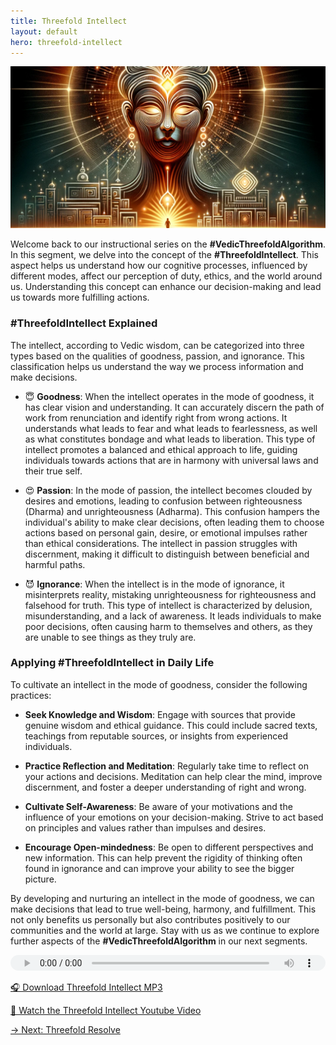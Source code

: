 ```yaml
---
title: Threefold Intellect
layout: default
hero: threefold-intellect
---
```


![Threefold Intellect](/assets/img/ins-threefold-intellect.png)

Welcome back to our instructional series on the **#VedicThreefoldAlgorithm**. In this segment, we delve into the concept of the **#ThreefoldIntellect**. This aspect helps us understand how our cognitive processes, influenced by different modes, affect our perception of duty, ethics, and the world around us. Understanding this concept can enhance our decision-making and lead us towards more fulfilling actions.

### #ThreefoldIntellect Explained

The intellect, according to Vedic wisdom, can be categorized into three types based on the qualities of goodness, passion, and ignorance. This classification helps us understand the way we process information and make decisions.

- 😇 **Goodness**: When the intellect operates in the mode of goodness, it has clear vision and understanding. It can accurately discern the path of work from renunciation and identify right from wrong actions. It understands what leads to fear and what leads to fearlessness, as well as what constitutes bondage and what leads to liberation. This type of intellect promotes a balanced and ethical approach to life, guiding individuals towards actions that are in harmony with universal laws and their true self.

- 😍 **Passion**: In the mode of passion, the intellect becomes clouded by desires and emotions, leading to confusion between righteousness (Dharma) and unrighteousness (Adharma). This confusion hampers the individual's ability to make clear decisions, often leading them to choose actions based on personal gain, desire, or emotional impulses rather than ethical considerations. The intellect in passion struggles with discernment, making it difficult to distinguish between beneficial and harmful paths.

- 😈 **Ignorance**: When the intellect is in the mode of ignorance, it misinterprets reality, mistaking unrighteousness for righteousness and falsehood for truth. This type of intellect is characterized by delusion, misunderstanding, and a lack of awareness. It leads individuals to make poor decisions, often causing harm to themselves and others, as they are unable to see things as they truly are.

### Applying #ThreefoldIntellect in Daily Life

To cultivate an intellect in the mode of goodness, consider the following practices:

- **Seek Knowledge and Wisdom**: Engage with sources that provide genuine wisdom and ethical guidance. This could include sacred texts, teachings from reputable sources, or insights from experienced individuals.

- **Practice Reflection and Meditation**: Regularly take time to reflect on your actions and decisions. Meditation can help clear the mind, improve discernment, and foster a deeper understanding of right and wrong.

- **Cultivate Self-Awareness**: Be aware of your motivations and the influence of your emotions on your decision-making. Strive to act based on principles and values rather than impulses and desires.

- **Encourage Open-mindedness**: Be open to different perspectives and new information. This can help prevent the rigidity of thinking often found in ignorance and can improve your ability to see the bigger picture.

By developing and nurturing an intellect in the mode of goodness, we can make decisions that lead to true well-being, harmony, and fulfillment. This not only benefits us personally but also contributes positively to our communities and the world at large. Stay with us as we continue to explore further aspects of the **#VedicThreefoldAlgorithm** in our next segments.

<audio src="https://indra.team/audio/indra/threefold-intellect.mp3" controls style="width:100%;height:25px"></audio>

[🎧 Download Threefold Intellect MP3](https://indra.team/audio/indra/threefold-intellect.mp3)

[🍿 Watch the Threefold Intellect Youtube Video](https://youtu.be/ODZFgVGpz8E)

[→ Next: Threefold Resolve](threefold-resolve)
